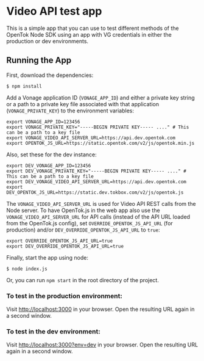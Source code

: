 # Video API test app

This is a simple app that you can use to test different methods of the OpenTok Node SDK
using an app with VG credentials in either the production or dev environments.


## Running the App

First, download the dependencies:

```
$ npm install
```

Add a Vonage application ID (`VONAGE_APP_ID`) and either a private key string
or a path to a private key file associated with that application (`VONAGE_PRIVATE_KEY`)
to the environment variables:

```
export VONAGE_APP_ID=123456
export VONAGE_PRIVATE_KEY="-----BEGIN PRIVATE KEY----- ...." # This can be a path to a key file
export VONAGE_VIDEO_API_SERVER_URL=https://api.dev.opentok.com
export OPENTOK_JS_URL=https://static.opentok.com/v2/js/opentok.min.js
```

Also, set these for the dev instance:

```
export DEV_VONAGE_APP_ID=123456
export DEV_VONAGE_PRIVATE_KEY="-----BEGIN PRIVATE KEY----- ...." # This can be a path to a key file
export DEV_VONAGE_VIDEO_API_SERVER_URL=https://api.dev.opentok.com
export DEV_OPENTOK_JS_URL=https://static.dev.tokbox.com/v2/js/opentok.js
```

The `VONAGE_VIDEO_API_SERVER_URL` is used for Video API REST calls from the Node server.
To have OpenTok.js in the web app also use the `VONAGE_VIDEO_API_SERVER_URL` for API calls
(instead of the API URL loaded from the OpenTok.js config), set `OVERRIDE_OPENTOK_JS_API_URL` 
(for production) and/or `DEV_OVERRIDE_OPENTOK_JS_API_URL` to `true`:

```
export OVERRIDE_OPENTOK_JS_API_URL=true
export DEV_OVERRIDE_OPENTOK_JS_API_URL=true
```

Finally, start the app using node:

```
$ node index.js
```

Or, you can run `npm start` in the root directory of the project.

### To test in the production environment:

Visit <http://localhost:3000> in your browser. Open the resulting URL again in a second window.

### To test in the dev environment:

Visit <http://localhost:3000?env=dev> in your browser. Open the resulting URL again in a second window.

